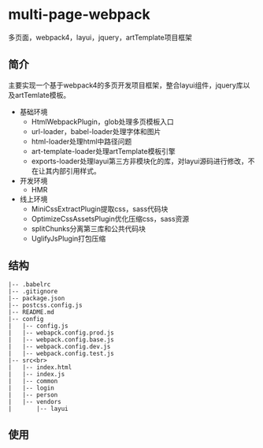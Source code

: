 # multi-page-webpack
多页面，webpack4，layui，jquery，artTemplate项目框架
## 简介
主要实现一个基于webpack4的多页开发项目框架，整合layui组件，jquery库以及artTemlate模板。
* 基础环境
  * HtmlWebpackPlugin，glob处理多页模板入口
  * url-loader，babel-loader处理字体和图片
  * html-loader处理html中路径问题
  * art-template-loader处理artTemplate模板引擎
  * exports-loader处理layui第三方非模块化的库，对layui源码进行修改，不在让其内部引用样式。
* 开发环境
  * HMR 
* 线上环境
  * MiniCssExtractPlugin提取css，sass代码块
  * OptimizeCssAssetsPlugin优化压缩css，sass资源
  * splitChunks分离第三库和公共代码块
  * UglifyJsPlugin打包压缩
## 结构
```
|-- .babelrc
|-- .gitignore
|-- package.json
|-- postcss.config.js
|-- README.md
|-- config
|   |-- config.js
|   |-- webapck.config.prod.js
|   |-- webpack.config.base.js
|   |-- webpack.config.dev.js
|   |-- webpack.config.test.js
|-- src<br>
|   |-- index.html
|   |-- index.js
|   |-- common
|   |-- login
|   |-- person
|   |-- vendors
|       |-- layui
```
## 使用
